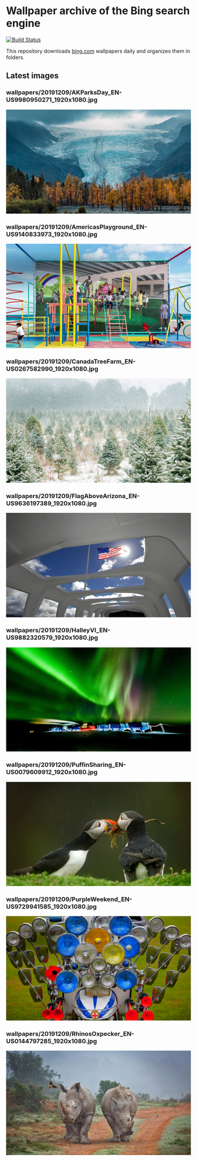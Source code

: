 # Wallpaper archive of the Bing search engine

[![Build Status](https://travis-ci.org/kijart/bing-daily-images-dl.svg?branch=wallpapers)](https://travis-ci.org/kijart/bing-daily-images-dl)

This repository downloads [bing.com](https://www.bing.com) wallpapers daily and organizes them in folders.

## Latest images

<!-- Wallpapers -->

### wallpapers/20191209/AKParksDay_EN-US9980950271_1920x1080.jpg

![wallpapers/20191209/AKParksDay_EN-US9980950271_1920x1080.jpg](wallpapers/20191209/AKParksDay_EN-US9980950271_1920x1080.jpg)

### wallpapers/20191209/AmericasPlayground_EN-US9140833973_1920x1080.jpg

![wallpapers/20191209/AmericasPlayground_EN-US9140833973_1920x1080.jpg](wallpapers/20191209/AmericasPlayground_EN-US9140833973_1920x1080.jpg)

### wallpapers/20191209/CanadaTreeFarm_EN-US0267582990_1920x1080.jpg

![wallpapers/20191209/CanadaTreeFarm_EN-US0267582990_1920x1080.jpg](wallpapers/20191209/CanadaTreeFarm_EN-US0267582990_1920x1080.jpg)

### wallpapers/20191209/FlagAboveArizona_EN-US9636197389_1920x1080.jpg

![wallpapers/20191209/FlagAboveArizona_EN-US9636197389_1920x1080.jpg](wallpapers/20191209/FlagAboveArizona_EN-US9636197389_1920x1080.jpg)

### wallpapers/20191209/HalleyVI_EN-US9882320579_1920x1080.jpg

![wallpapers/20191209/HalleyVI_EN-US9882320579_1920x1080.jpg](wallpapers/20191209/HalleyVI_EN-US9882320579_1920x1080.jpg)

### wallpapers/20191209/PuffinSharing_EN-US0079609912_1920x1080.jpg

![wallpapers/20191209/PuffinSharing_EN-US0079609912_1920x1080.jpg](wallpapers/20191209/PuffinSharing_EN-US0079609912_1920x1080.jpg)

### wallpapers/20191209/PurpleWeekend_EN-US9729941585_1920x1080.jpg

![wallpapers/20191209/PurpleWeekend_EN-US9729941585_1920x1080.jpg](wallpapers/20191209/PurpleWeekend_EN-US9729941585_1920x1080.jpg)

### wallpapers/20191209/RhinosOxpecker_EN-US0144797285_1920x1080.jpg

![wallpapers/20191209/RhinosOxpecker_EN-US0144797285_1920x1080.jpg](wallpapers/20191209/RhinosOxpecker_EN-US0144797285_1920x1080.jpg)

